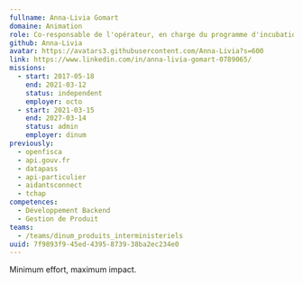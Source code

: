 ```yaml
---
fullname: Anna-Livia Gomart
domaine: Animation
role: Co-responsable de l'opérateur, en charge du programme d'incubation.
github: Anna-Livia
avatar: https://avatars3.githubusercontent.com/Anna-Livia?s=600
link: https://www.linkedin.com/in/anna-livia-gomart-0789065/
missions:
  - start: 2017-05-18
    end: 2021-03-12
    status: independent
    employer: octo
  - start: 2021-03-15
    end: 2027-03-14
    status: admin
    employer: dinum
previously:
  - openfisca
  - api.gouv.fr
  - datapass
  - api-particulier
  - aidantsconnect
  - tchap
competences:
  - Développement Backend
  - Gestion de Produit
teams:
  - /teams/dinum_produits_interministeriels
uuid: 7f9893f9-45ed-4395-8739-38ba2ec234e0
---
```

Minimum effort, maximum impact.